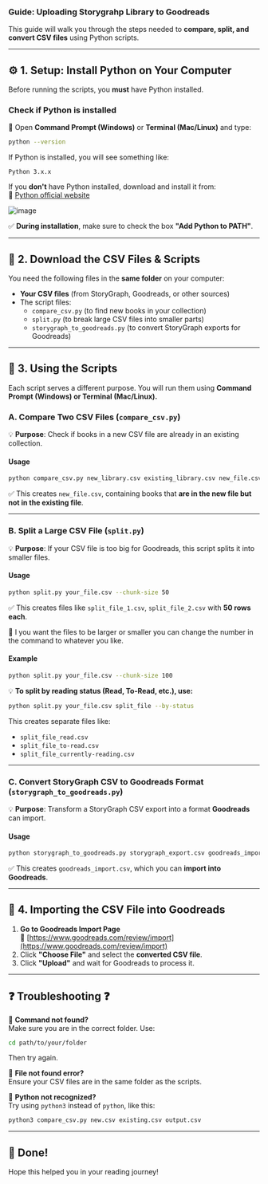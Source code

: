 ### **Guide: Uploading Storygrahp Library to Goodreads**
This guide will walk you through the steps needed to **compare, split, and convert CSV files** using Python scripts.

---

## ⚙ **1. Setup: Install Python on Your Computer**
Before running the scripts, you **must** have Python installed.  

### **Check if Python is installed**  
🔹 Open **Command Prompt (Windows)** or **Terminal (Mac/Linux)** and type:  
```sh
python --version
```
If Python is installed, you will see something like:  
```
Python 3.x.x
```
If you **don't** have Python installed, download and install it from:  
🔗 [Python official website](https://www.python.org/downloads/)  

![image](https://github.com/user-attachments/assets/f1d9d3ee-4580-405e-973f-0e2394eec654)


✅ **During installation**, make sure to check the box **"Add Python to PATH"**.

---

## 📂 **2. Download the CSV Files & Scripts**
You need the following files in the **same folder** on your computer:
- **Your CSV files** (from StoryGraph, Goodreads, or other sources)
- The script files:
  - `compare_csv.py` (to find new books in your collection)
  - `split.py` (to break large CSV files into smaller parts)
  - `storygraph_to_goodreads.py` (to convert StoryGraph exports for Goodreads)

---

## 🔄 **3. Using the Scripts**
Each script serves a different purpose. You will run them using **Command Prompt (Windows) or Terminal (Mac/Linux).**  

###  **A. Compare Two CSV Files (`compare_csv.py`)**  
💡 **Purpose**: Check if books in a new CSV file are already in an existing collection.

#### **Usage**
```sh
python compare_csv.py new_library.csv existing_library.csv new_file.csv
```
✅ This creates `new_file.csv`, containing books that **are in the new file but not in the existing file**.

---

###  **B. Split a Large CSV File (`split.py`)**  
💡 **Purpose**: If your CSV file is too big for Goodreads, this script splits it into smaller files.

#### **Usage**
```sh
python split.py your_file.csv --chunk-size 50
```
✅ This creates files like `split_file_1.csv`, `split_file_2.csv` with **50 rows each**.

🔹 I you want the files to be larger or smaller you can change the number in the command to whatever you like.
#### **Example**
```sh
python split.py your_file.csv --chunk-size 100
```

💡 **To split by reading status (Read, To-Read, etc.), use:**
```sh
python split.py your_file.csv split_file --by-status
```
This creates separate files like:
- `split_file_read.csv`
- `split_file_to-read.csv`
- `split_file_currently-reading.csv`

---

###  **C. Convert StoryGraph CSV to Goodreads Format (`storygraph_to_goodreads.py`)**  
💡 **Purpose**: Transform a StoryGraph CSV export into a format **Goodreads** can import.

#### **Usage**
```sh
python storygraph_to_goodreads.py storygraph_export.csv goodreads_import.csv
```
✅ This creates `goodreads_import.csv`, which you can **import into Goodreads**.

---

## 🎯 **4. Importing the CSV File into Goodreads**
1. **Go to Goodreads Import Page**  
   🔗 [https://www.goodreads.com/review/import](https://www.goodreads.com/review/import)  
2. Click **"Choose File"** and select the **converted CSV file**.  
3. Click **"Upload"** and wait for Goodreads to process it.  

---

## ❓ **Troubleshooting** ❓
🔹 **Command not found?**  
Make sure you are in the correct folder. Use:  
```sh
cd path/to/your/folder
```
Then try again.

🔹 **File not found error?**  
Ensure your CSV files are in the same folder as the scripts.

🔹 **Python not recognized?**  
Try using `python3` instead of `python`, like this:  
```sh
python3 compare_csv.py new.csv existing.csv output.csv
```

---

## 🎉 **Done!**
Hope this helped you in your reading journey!

